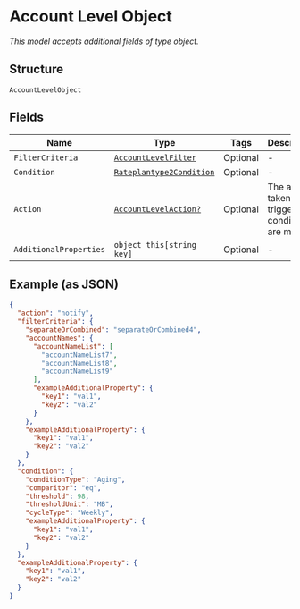 
# Account Level Object

*This model accepts additional fields of type object.*

## Structure

`AccountLevelObject`

## Fields

| Name | Type | Tags | Description |
|  --- | --- | --- | --- |
| `FilterCriteria` | [`AccountLevelFilter`](../../doc/models/account-level-filter.md) | Optional | - |
| `Condition` | [`Rateplantype2Condition`](../../doc/models/rateplantype-2-condition.md) | Optional | - |
| `Action` | [`AccountLevelAction?`](../../doc/models/account-level-action.md) | Optional | The action taken when trigger conditions are met |
| `AdditionalProperties` | `object this[string key]` | Optional | - |

## Example (as JSON)

```json
{
  "action": "notify",
  "filterCriteria": {
    "separateOrCombined": "separateOrCombined4",
    "accountNames": {
      "accountNameList": [
        "accountNameList7",
        "accountNameList8",
        "accountNameList9"
      ],
      "exampleAdditionalProperty": {
        "key1": "val1",
        "key2": "val2"
      }
    },
    "exampleAdditionalProperty": {
      "key1": "val1",
      "key2": "val2"
    }
  },
  "condition": {
    "conditionType": "Aging",
    "comparitor": "eq",
    "threshold": 98,
    "thresholdUnit": "MB",
    "cycleType": "Weekly",
    "exampleAdditionalProperty": {
      "key1": "val1",
      "key2": "val2"
    }
  },
  "exampleAdditionalProperty": {
    "key1": "val1",
    "key2": "val2"
  }
}
```

